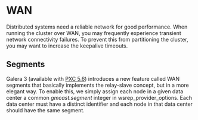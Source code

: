 # WAN

Distributed systems need a reliable network for good performance. When running the cluster over WAN, you may frequently experience transient network connectivity failures. To prevent this from partitioning the cluster, you may want to increase the keepalive timeouts.

## Segments

Galera 3 (available with [PXC 5.6](https://www.percona.com/downloads/Percona-XtraDB-Cluster/)) introduces a new feature called WAN segments that basically implements the relay-slave concept, but in a more elegant way.  To enable this, we simply assign each node in a given data center a common *gmcast.segment* integer in wsrep_provider_options.  Each data center must have a distinct identifier and each node in that data center should have the same segment.